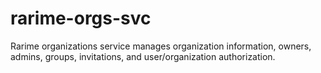 # rarime-orgs-svc
Rarime organizations service manages organization information, owners, admins, groups, invitations, and user/organization authorization.
